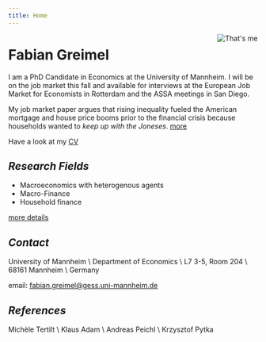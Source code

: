 ```yaml
---
title: Home
---
```


<img class="circular--square" src=/static/portrait.jpg style="max-width:35%;min-width:40px;float:right;" alt="That's me" />


# Fabian Greimel

I am a PhD Candidate in Economics at the University of Mannheim. I will be on the job market this fall and available for interviews at the European Job Market for Economists in Rotterdam and the ASSA meetings in San Diego.

My job market paper argues that rising inequality fueled the American mortgage and house price booms prior to the financial crisis because households wanted to _keep up with the Joneses_. [more](/research/)

Have a look at my [CV](/resume/)

## _Research Fields_

* Macroeconomics with heterogenous agents
* Macro-Finance
* Household finance

 [more details](/research/)

## _Contact_

University of Mannheim \\
Department of Economics \\
L7 3-5, Room 204 \\
68161 Mannheim \\
Germany

email: fabian.greimel@gess.uni-mannheim.de

## _References_

Michèle Tertilt \\
Klaus Adam \\
Andreas Peichl \\
Krzysztof Pytka